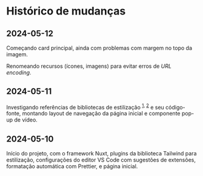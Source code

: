 # Histórico de mudanças

## 2024-05-12

Começando card principal, ainda com problemas com margem no topo da imagem.

Renomeando recursos (ícones, imagens) para evitar erros de _URL encoding_.

## 2024-05-11

Investigando referências de bibliotecas de estilização
<sup>[1][vuetify-bottomsheet], [2][elementplus-container]</sup> e seu
código-fonte, montando layout de navegação da página inicial e componente pop-up
de vídeo.

[vuetify-bottomsheet]: https://vuetifyjs.com/en/api/v-bottom-sheet/#links
[elementplus-container]: https://element-plus.org/en-US/component/container.html

## 2024-05-10

Início do projeto, com o framework Nuxt, plugins da biblioteca Tailwind para
estilização, configurações do editor VS Code com sugestões de extensões,
formatação automática com Prettier, e página inicial.
